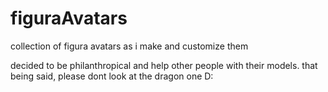 # figuraAvatars
collection of figura avatars as i make and customize them




decided to be philanthropical and help other people with their models. that being said, please dont look at the dragon one D:
